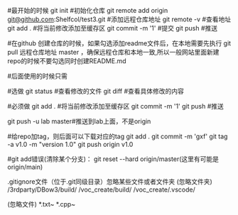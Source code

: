 #最开始的时候
git init #初始化仓库
git remote add origin git@github.com:Shelfcol/test3.git #添加远程仓库地址
git remote -v #查看地址
git add . #将当前修改添加至缓存区
git commit -m '1' #提交
git push #推送

#在github 创建仓库的时候，如果勾选添加readme文件后，在本地需要先执行 git pull 远程仓库地址 master ，确保远程仓库和本地一致,所以一般网站里面新建repo的时候不要勾选同时创建README.md

#后面使用的时候只需

#选做
git status #查看修改的文件
git diff #查看具体修改的内容

#必须做
git add . #将当前修改添加至缓存区
git commit -m '1' 
git push #推送


git push -u lab master#推送到lab上面，不是origin


#给repo加tag，则后面可以下载对应的tag
git add .
git commit -m 'gxf'
git tag -a v1.0 -m "version 1.0"
git push origin v1.0

#git add错误(清除某个分支)：
 git reset --hard origin/master(这里有可能是origin/main)


.gitignore文件（位于.git同级目录）忽略某些文件或者文件夹
(忽略文件夹)
/3rdparty/DBow3/build/
/voc_create/build/
/voc_create/.vscode/

(忽略文件)
*.txt~
*.cpp~
